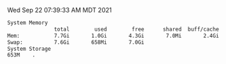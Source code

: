 Wed Sep 22 07:39:33 AM MDT 2021
```bash
System Memory
               total        used        free      shared  buff/cache   available
Mem:           7.7Gi       1.0Gi       4.3Gi       7.0Mi       2.4Gi       6.3Gi
Swap:          7.6Gi       658Mi       7.0Gi
System Storage
653M	.
```
